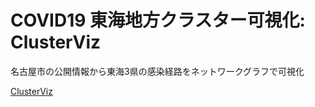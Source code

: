 COVID19 東海地方クラスター可視化: ClusterViz
===

名古屋市の公開情報から東海3県の感染経路をネットワークグラフで可視化

[ClusterViz](https://covid19.hashup.pro/tool)
